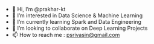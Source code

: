 - 👋 Hi, I’m @prakhar-kt
- 👀 I’m interested in Data Science & Machine Learning 
- 🌱 I’m currently learning Spark and Data Engineering
- 💞️ I’m looking to collaborate on Deep Learning Projects
- 📫 How to reach me : psrivasin@gmail.com

<!---
prakhar-kt/prakhar-kt is a ✨ special ✨ repository because its `README.md` (this file) appears on your GitHub profile.
You can click the Preview link to take a look at your changes.
--->
